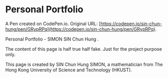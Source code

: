 # Personal Portfolio

A Pen created on CodePen.io. Original URL: [https://codepen.io/sin-chun-hung/pen/GRypRPq](https://codepen.io/sin-chun-hung/pen/GRypRPq).

Personal Portfolio - SIMON SIN Chun Hung . 

The content of this page is half true half fake. Just for the project purpose only.

This page is created by SIN Chun Hung SIMON, a mathematician from The Hong Kong University of Science and Technology (HKUST). 